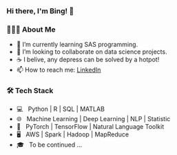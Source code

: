 ### Hi there, I'm Bing! 👋

<h3> 👨🏻‍💻 About Me </h3>

- 🌱    I’m currently learning SAS programming.
- 👯    I’m looking to collaborate on data science projects.
- ☕    I belive, any depress can be solved by a hotpot!
- 📫    How to reach me: [LinkedIn](https://www.linkedin.com/in/bing-zhao-961969155/)

<h3>🛠 Tech Stack</h3>

- 💻 &nbsp; Python | R | SQL | MATLAB 
- 🌐 &nbsp; Machine Learning | Deep Learning | NLP | Statistic
- 🔧 &nbsp; PyTorch | TensorFlow | Natural Language Toolkit
- 🖥 &nbsp; AWS | Spark | Hadoop | MapReduce
- 🎓 &nbsp; To be continued ...
